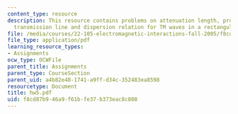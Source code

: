 ```yaml
---
content_type: resource
description: This resource contains problems on attenuation length, properties ofthe
  transmission line and dispersion relation for TM waves in a rectangular waveguide.
file: /media/courses/22-105-electromagnetic-interactions-fall-2005/f8cd87b946a9f61bfe37b373eac8c808_hw5.pdf
file_type: application/pdf
learning_resource_types:
- Assignments
ocw_type: OCWFile
parent_title: Assignments
parent_type: CourseSection
parent_uid: a4b82e48-1741-a9ff-d34c-352483ea8598
resourcetype: Document
title: hw5.pdf
uid: f8cd87b9-46a9-f61b-fe37-b373eac8c808
---
```

